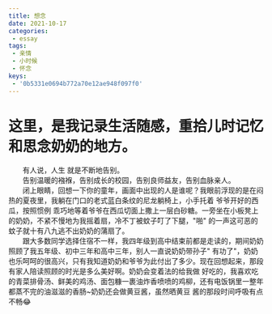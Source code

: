 ```yaml
---
title: 想念
date: 2021-10-17
categories:
 - essay
tags:
 - 亲情
 - 小时候
 - 怀念
keys:
 - '0b5331e0694b772a70e12ae948f097f0'
---
```


# 这里，是我记录生活随感，重拾儿时记忆和思念奶奶的地方。

&emsp;&emsp;有人说，人生 就是不断地告别。  
&emsp;&emsp;告别温暖的襁褓，告别成长的校园，告别良师益友，告别血脉亲人。  
&emsp;&emsp;闭上眼睛，回想一下你的童年，画面中出现的人是谁呢？我眼前浮现的是在闷热的夏夜里，我躺在门口的老式蓝白条纹的尼龙躺椅上，小手托着
爷爷开好的西瓜，按照惯例 乖巧地等着爷爷在西瓜切面上撒上一层白砂糖。一旁坐在小板凳上的奶奶，不紧不慢地为我摇着扇，冷不丁被蚊子叮了下腿，"啪"
的一声这可恶的蚊子就十有八九逃不出奶奶的蒲扇了。  
&emsp;&emsp;跟大多数同学选择住宿不一样，我四年级到高中结束前都是走读的，期间奶奶照顾了我五年级、初中三年和高中三年，别人一直说奶奶带孙子"
有功了"，奶奶也乐呵呵的很高兴，只有我知道奶奶和爷爷为此付出了多少。现在回想起来，那段有家人陪读照顾的时光是多么美好啊。奶奶会变着法的给我做
好吃的，我喜欢吃的青菜排骨汤、鲜美的鸡汤、面包糠一裹油炸香喷喷的鸡柳，还有电饭锅里一整年都蒸不完的油滋滋的香肠~奶奶还会做黄豆酱，虽然晒黄豆
酱的那段时间呼吸有点不畅:joy:

